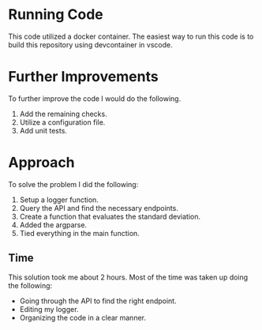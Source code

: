# Running Code
This code utilized a docker container. The easiest way to run this code is to build this repository using devcontainer in vscode.

# Further Improvements

To further improve the code I would do the following.

1. Add the remaining checks.
2. Utilize a configuration file.
3. Add unit tests.

# Approach

To solve the problem I did the following:

1. Setup a logger function.
2. Query the API and find the necessary endpoints.
3. Create a function that evaluates the standard deviation.
4. Added the argparse. 
5. Tied everything in the main function.

## Time

This solution took me about 2 hours. Most of the time was taken up doing the following:
* Going through the API to find the right endpoint.
* Editing my logger.
* Organizing the code in a clear manner.
 

